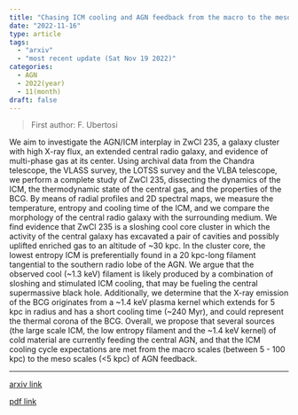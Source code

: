 ```yaml
---
title: "Chasing ICM cooling and AGN feedback from the macro to the meso scales in the galaxy cluster ZwCl 235"
date: "2022-11-16"
type: article
tags:
  - "arxiv"
  - "most recent update (Sat Nov 19 2022)"
categories:
  - AGN
  - 2022(year)
  - 11(month)
draft: false
---
```


> First author: F. Ubertosi

 We aim to investigate the AGN/ICM interplay in ZwCl 235, a galaxy cluster
with high X-ray flux, an extended central radio galaxy, and evidence of
multi-phase gas at its center. Using archival data from the Chandra telescope,
the VLASS survey, the LOTSS survey and the VLBA telescope, we perform a
complete study of ZwCl 235, dissecting the dynamics of the ICM, the
thermodynamic state of the central gas, and the properties of the BCG. By means
of radial profiles and 2D spectral maps, we measure the temperature, entropy
and cooling time of the ICM, and we compare the morphology of the central radio
galaxy with the surrounding medium. We find evidence that ZwCl 235 is a
sloshing cool core cluster in which the activity of the central galaxy has
excavated a pair of cavities and possibly uplifted enriched gas to an altitude
of ~30 kpc. In the cluster core, the lowest entropy ICM is preferentially found
in a 20 kpc-long filament tangential to the southern radio lobe of the AGN. We
argue that the observed cool (~1.3 keV) filament is likely produced by a
combination of sloshing and stimulated ICM cooling, that may be fueling the
central supermassive black hole. Additionally, we determine that the X-ray
emission of the BCG originates from a ~1.4 keV plasma kernel which extends for
5 kpc in radius and has a short cooling time (~240 Myr), and could represent
the thermal corona of the BCG. Overall, we propose that several sources (the
large scale ICM, the low entropy filament and the ~1.4 keV kernel) of cold
material are currently feeding the central AGN, and that the ICM cooling cycle
expectations are met from the macro scales (between 5 - 100 kpc) to the meso
scales (<5 kpc) of AGN feedback.

---
[arxiv link](http://arxiv.org/abs/2211.09141v1)

[pdf link](http://arxiv.org/pdf/2211.09141v1)